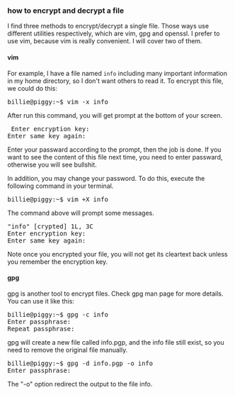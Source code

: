 ### how to encrypt and decrypt a file

I find three methods to encrypt/decrypt a single file. Those ways use
different utilities respectively, which are vim, gpg and openssl. I prefer
to use vim, because vim is really convenient. I will cover two of them.

#### vim

For example, I have a file named `info` including many important information in
my home directory, so I don't want others to read it. To encrypt this file,
we could do this:

<div class="code"><pre>
<tt>billie@piggy:~$ vim -x info</tt>
</pre></div>

After run this command, you will get prompt at the bottom of your screen.

<div class="code"><pre>
<tt> Enter encryption key: 
Enter same key again: </tt>
</pre></div>

Enter your passward according to the prompt, then the job is done. If you want
to see the content of this file next time, you need to enter passward,
otherwise you will see bullshit.

In addition, you may change your password. To do this, execute the following
command in your terminal.

<div class="code"><pre>
<tt>billie@piggy:~$ vim +X info</tt>
</pre></div>

The command above will prompt some messages.

<div class="code"><pre>
<tt>"info" [crypted] 1L, 3C
Enter encryption key: 
Enter same key again: </tt>
</pre></div>

Note once you encrypted your file, you will not get its cleartext back unless you
remember the encryption key.

#### gpg
gpg is another tool to encrypt files. Check gpg man page for more details. You
can use it like this:

<div class="code"><pre>
<tt>billie@piggy:~$ gpg -c info
Enter passphrase: 
Repeat passphrase:</tt>
</pre></div>

gpg will create a new file called info.pgp, and the info file still exist,
so you need to remove the original file manually.  

<div class="code"><pre>
<tt>billie@piggy:~$ gpg -d info.pgp -o info
Enter passphrase: </tt>
</pre></div>

The "-o" option redirect the output to the file info.
